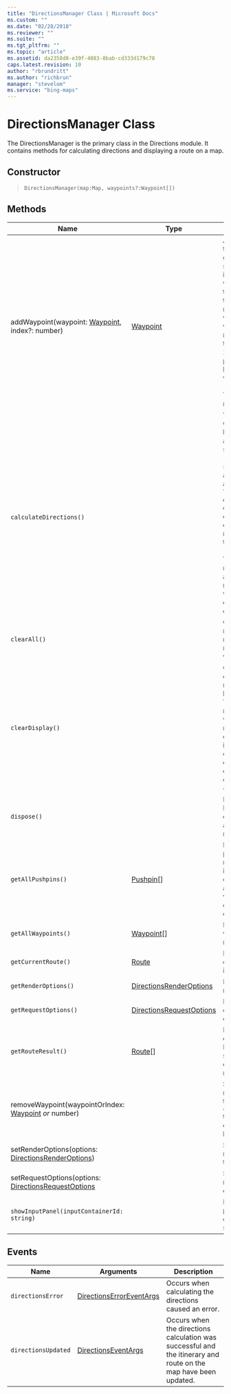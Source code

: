 ```yaml
---
title: "DirectionsManager Class | Microsoft Docs"
ms.custom: ""
ms.date: "02/28/2018"
ms.reviewer: ""
ms.suite: ""
ms.tgt_pltfrm: ""
ms.topic: "article"
ms.assetid: da2358d8-e39f-4083-8bab-cd333d179c78
caps.latest.revision: 10
author: "rbrundritt"
ms.author: "richbrun"
manager: "stevelom"
ms.service: "bing-maps"
---
```

# DirectionsManager Class
The DirectionsManager is the primary class in the Directions module. It contains methods for calculating directions and displaying a route on a map.

## Constructor
	
> `DirectionsManager(map:Map, waypoints?:Waypoint[])`

## Methods

| Name                                                 | Type                     | Description     |
|------------------------------------------------------|--------------------------|-----------------|
| addWaypoint(waypoint: [Waypoint](../v8-web-control/waypoint-class.md), index?: number)       | [Waypoint](../v8-web-control/waypoint-class.md) | Adds a waypoint to the route at the given index, if specified. If an index is not specified, the waypoint is added as the last waypoint in the route. The maximum number of walking or driving waypoints is 25. The maximum number of transit waypoints is 2. Up to 10 via points are allowed between two stop waypoints.<br/><br/>To recalculate the route, use `calculateDirections`.                                                                                     |
| `calculateDirections()`                              |                          | Calculates directions based on request and render options set (`setRequestOptions`, `setRenderOptions`) and the waypoints added (`addWaypoint`). The `directionsUpdated` event fires when the calculation is complete and the route is displayed on the map.<br/><br/>You must call this method after making any changes to the route options or waypoints for these changes to take effect. |
| `clearAll()`                                         |                          | Clears the directions results, request and render options and removes all waypoints.                                                           |
| `clearDisplay()`                                     |                          | Clears the directions displayed and removes the route line from the map. This method does not remove waypoints from the route and retains all calculated direction information and option settings. To clear the calculated directions and options, use `clearAll`. |
| `dispose()`                                          |                          | Deletes the DirectionsManager object and releases any associated resources.                                                                  |
| `getAllPushpins()` | [Pushpin](../v8-web-control/pushpin-class.md)[] | Returns all current pushpins for the rendered route. This includes pushpins created by addWaypoint and viaPoints created due to drag and drop. | 
| `getAllWaypoints()`                                  | [Waypoint](../v8-web-control/waypoint-class.md)\[\]             | Returns the waypoints for the route.                                                                                                              |
| `getCurrentRoute()`                                  | [Route](../v8-web-control/route-object.md) | Returns the currently displayed route information.                                                                                        |
| `getRenderOptions()`                                 | [DirectionsRenderOptions](../v8-web-control/directionsrenderoptions-object.md) | Returns the route render options.                                                                                                                 |
| `getRequestOptions()`                                | [DirectionsRequestOptions](../v8-web-control/directionsrenderoptions-object.md) | Returns the directions request options.                                                                                                           |
| `getRouteResult()`                                   | [Route](../v8-web-control/route-object.md)\[\]      | Returns the current calculated route(s). If the route was not successfully calculated, **null** is returned.                                        |
removeWaypoint(waypointOrIndex: [Waypoint](../v8-web-control/waypoint-class.md) _or_ number)    |                          | Sets the specified render options for the route. Use `calculateDirections` to update the route once a waypoint has been removed.                                                                                             |
| setRenderOptions(options: [DirectionsRenderOptions](../v8-web-control/directionsrenderoptions-object.md)) |         | Sets the specified render options for the route.  |
| setRequestOptions(options: [DirectionsRequestOptions](../v8-web-control/directionsrenderoptions-object.md) |    | Sets the specified route calculation options.
| `showInputPanel(inputContainerId: string)` | | Displays an input panel for calculating directions in the specified container. | 

## Events

| Name                | Arguments                | Description                                                               |
|---------------------|--------------------------|---------------------------------------------------------------------------|
| `directionsError`   | [DirectionsErrorEventArgs](../v8-web-control/directionserroreventargs-object.md) | Occurs when calculating the directions caused an error.                   |
| `directionsUpdated` | [DirectionsEventArgs](../v8-web-control/directionserroreventargs-object.md)      | Occurs when the directions calculation was successful and the itinerary and route on the map have been updated. |
